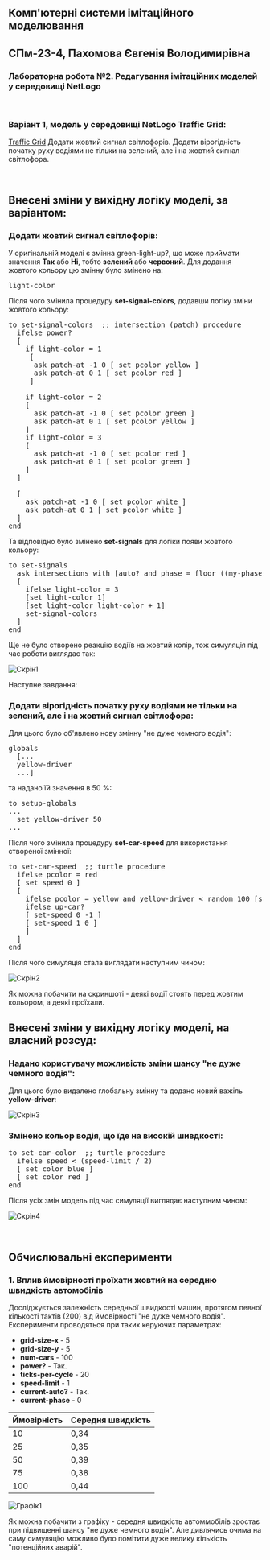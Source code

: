 ## Комп'ютерні системи імітаційного моделювання
## СПм-23-4, **Пахомова Євгенія Володимирівна**
### Лабораторна робота №**2**. Редагування імітаційних моделей у середовищі NetLogo

<br>

### Варіант 1, модель у середовищі NetLogo Traffic Grid:
[Traffic Grid](http://www.netlogoweb.org/launch#http://www.netlogoweb.org/assets/modelslib/Sample%20Models/Social%20Science/Traffic%20Grid.nlogo)
Додати жовтий сигнал світлофорів. Додати вірогідність початку руху водіями не тільки на зелений, але і на жовтий сигнал світлофора.

<br>

## Внесені зміни у вихідну логіку моделі, за варіантом:
### Додати жовтий сигнал світлофорів:
У оригінальній моделі є змінна green-light-up?, що може приймати значення **Так** або **Ні**, тобто **зелений** або **червоний**. Для додання жовтого кольору цю змінну було змінено на:
<pre>
light-color
</pre>
Після чого змінила процедуру **set-signal-colors**, додавши логіку зміни жовтого кольору:
<pre>
to set-signal-colors  ;; intersection (patch) procedure
  ifelse power?
  [ 
    if light-color = 1
     [
      ask patch-at -1 0 [ set pcolor yellow ]
      ask patch-at 0 1 [ set pcolor red ]
     ]
    
    if light-color = 2
    [
      ask patch-at -1 0 [ set pcolor green ]
      ask patch-at 0 1 [ set pcolor yellow ]
    ]
    if light-color = 3
    [
      ask patch-at -1 0 [ set pcolor red ]
      ask patch-at 0 1 [ set pcolor green ]
    ]
  ]
  
  [
    ask patch-at -1 0 [ set pcolor white ]
    ask patch-at 0 1 [ set pcolor white ]
  ]
end
</pre>

Та відповідно було змінено **set-signals** для логіки появи жовтого кольору:
<pre>
to set-signals
  ask intersections with [auto? and phase = floor ((my-phase * ticks-per-cycle) / 100)]
  [
    ifelse light-color = 3
    [set light-color 1]
    [set light-color light-color + 1]
    set-signal-colors
  ]
end
</pre>

Ще не було створено реакцію водіїв на жовтий колір, тож симуляція під час роботи виглядає так:

![Скрін1](1.png)

Наступне завдання:
### Додати вірогідність початку руху водіями не тільки на зелений, але і на жовтий сигнал світлофора:
Для цього було об'явлено нову змінну "не дуже чемного водія":
<pre>
globals
  [...
  yellow-driver
  ...]
</pre>
та надано їй значення в 50 %:

<pre>
to setup-globals
...
  set yellow-driver 50
...
</pre>

Після чого змінила процедуру **set-car-speed** для використання створеної змінної:
<pre>
to set-car-speed  ;; turtle procedure
  ifelse pcolor = red 
  [ set speed 0 ]
  [
    ifelse pcolor = yellow and yellow-driver < random 100 [set speed 0] [
    ifelse up-car?
    [ set-speed 0 -1 ]
    [ set-speed 1 0 ]
    ]
  ]
end
</pre>
Після чого симуляція стала виглядати наступним чином:

![Скрін2](2.png)

Як можна побачити на скриншоті - деякі водії стоять перед жовтим кольором, а деякі проїхали.

## Внесені зміни у вихідну логіку моделі, на власний розсуд:
### Надано користувачу можливість зміни шансу "не дуже чемного водія":
Для цього було видалено глобальну змінну та додано новий важіль **yellow-driver**:

![Скрін3](3.png)

### Змінено кольор водія, що їде на високій шивдкості:
<pre>
to set-car-color  ;; turtle procedure
  ifelse speed < (speed-limit / 2)
  [ set color blue ]
  [ set color red ]
end
</pre>

Після усіх змін модель під час симуляції виглядає наступним чином:

![Скрін4](4.png)

<br>

## Обчислювальні експерименти
### 1. Вплив ймовірності проїхати жовтий на середню швидкість автомобілів
Досліджується залежність середньої швидкості машин, протягом певної кількості тактів (200) від ймовірності "не дуже чемного водія".
Експерименти проводяться при таких керуючих параметрах:
- **grid-size-x** - 5
- **grid-size-y** - 5
- **num-cars** - 100
- **power?** - Так.
- **ticks-per-cycle** - 20
- **speed-limit** - 1
- **current-auto?** - Так.
- **current-phase** - 0

<table>
<thead>
<tr><th>Ймовірність</th><th>Середня швидкість</th></tr>
</thead>
<tbody>
<tr><td>10</td><td>0,34</td></tr>
<tr><td>25</td><td>0,35</td></tr>
<tr><td>50</td><td>0,39</td></tr>
<tr><td>75</td><td>0,38</td></tr>
<tr><td>100</td><td>0,44</td></tr>
</tbody>
</table>

![Графік1](5.png)

Як можна побачити з графіку - середня швидкість автоммобілів зростає при підвищенні шансу "не дуже чемного водія". Але дивлячись очима на саму симуляцію можливо було помітити дуже велику кількість "потенційних аварій".
